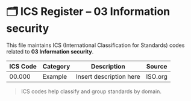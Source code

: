 # 🗂 ICS Register – 03 Information security

This file maintains ICS (International Classification for Standards) codes related to **03 Information security**.

| ICS Code | Category | Description | Source |
|----------|----------|-------------|--------|
| 00.000   | Example  | Insert description here | ISO.org |

> ICS codes help classify and group standards by domain.
